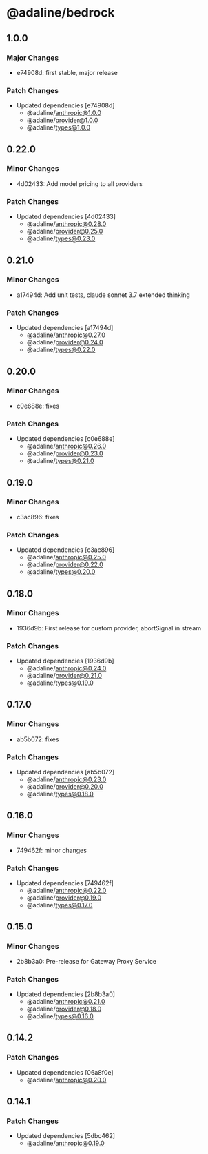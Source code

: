 # @adaline/bedrock

## 1.0.0

### Major Changes

- e74908d: first stable, major release

### Patch Changes

- Updated dependencies [e74908d]
  - @adaline/anthropic@1.0.0
  - @adaline/provider@1.0.0
  - @adaline/types@1.0.0

## 0.22.0

### Minor Changes

- 4d02433: Add model pricing to all providers

### Patch Changes

- Updated dependencies [4d02433]
  - @adaline/anthropic@0.28.0
  - @adaline/provider@0.25.0
  - @adaline/types@0.23.0

## 0.21.0

### Minor Changes

- a17494d: Add unit tests, claude sonnet 3.7 extended thinking

### Patch Changes

- Updated dependencies [a17494d]
  - @adaline/anthropic@0.27.0
  - @adaline/provider@0.24.0
  - @adaline/types@0.22.0

## 0.20.0

### Minor Changes

- c0e688e: fixes

### Patch Changes

- Updated dependencies [c0e688e]
  - @adaline/anthropic@0.26.0
  - @adaline/provider@0.23.0
  - @adaline/types@0.21.0

## 0.19.0

### Minor Changes

- c3ac896: fixes

### Patch Changes

- Updated dependencies [c3ac896]
  - @adaline/anthropic@0.25.0
  - @adaline/provider@0.22.0
  - @adaline/types@0.20.0

## 0.18.0

### Minor Changes

- 1936d9b: First release for custom provider, abortSignal in stream

### Patch Changes

- Updated dependencies [1936d9b]
  - @adaline/anthropic@0.24.0
  - @adaline/provider@0.21.0
  - @adaline/types@0.19.0

## 0.17.0

### Minor Changes

- ab5b072: fixes

### Patch Changes

- Updated dependencies [ab5b072]
  - @adaline/anthropic@0.23.0
  - @adaline/provider@0.20.0
  - @adaline/types@0.18.0

## 0.16.0

### Minor Changes

- 749462f: minor changes

### Patch Changes

- Updated dependencies [749462f]
  - @adaline/anthropic@0.22.0
  - @adaline/provider@0.19.0
  - @adaline/types@0.17.0

## 0.15.0

### Minor Changes

- 2b8b3a0: Pre-release for Gateway Proxy Service

### Patch Changes

- Updated dependencies [2b8b3a0]
  - @adaline/anthropic@0.21.0
  - @adaline/provider@0.18.0
  - @adaline/types@0.16.0

## 0.14.2

### Patch Changes

- Updated dependencies [06a8f0e]
  - @adaline/anthropic@0.20.0

## 0.14.1

### Patch Changes

- Updated dependencies [5dbc462]
  - @adaline/anthropic@0.19.0
